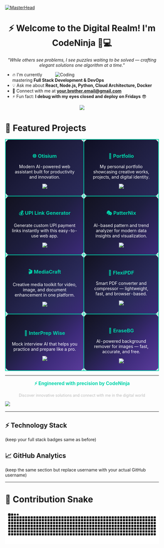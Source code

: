 [![MasterHead](https://firebasestorage.googleapis.com/v0/b/flexi-coding.appspot.com/o/dempgi7-520f8d5f-63d4-4453-8822-dbc149ae27f8.gif?alt=media&token=91c0c7b2-93c3-4029-b011-1a8703c5730d)](https://rishavchanda.io)
<h1 align="center">⚡ Welcome to the Digital Realm! I'm CodeNinja 🥷💻</h1>

<p align="center"><i>"While others see problems, I see puzzles waiting to be solved — crafting elegant solutions one algorithm at a time."</i></p>
<img align="right" alt="Coding" width="340" src="https://cdn.dribbble.com/users/1162077/screenshots/3848914/programmer.gif">

- 🔥 I'm currently mastering **Full Stack Development & DevOps**
- 💡 Ask me about **React, Node.js, Python, Cloud Architecture, Docker** 
- 📧 Connect with me at **your.brother.email@gmail.com**
- ⚡ Fun fact: **I debug with my eyes closed and deploy on Fridays** 😎

<p align="center">
  <img src="https://readme-typing-svg.demolab.com?font=Fira+Code&weight=600&size=26&duration=2800&pause=800&color=00D4AA&center=true&vCenter=true&width=500&lines=I+am+CodeNinja;Crafting+digital+experiences.;Innovation+through+code.;Turning+ideas+into+reality.">
</p>

# 🚀 Featured Projects

<div align="center">

<table>
  <tr>
    <td style="border: 2px solid #00D4AA; border-radius: 15px; padding: 20px; background: linear-gradient(135deg,#0f0f23,#1e1e3f,#2a2a5a); color:white; text-align:center;">
      <h3 style="color:#00D4AA;">🌐 Otisium</h3>
      <p>Modern AI-powered web assistant built for productivity and innovation.</p>
      <a href="https://otisium.onrender.com/">
        <img src="https://img.shields.io/badge/🔗_Visit_Otisium-00D4AA?style=for-the-badge&logoColor=white&labelColor=1e1e3f" />
      </a>
    </td>
    <td style="border: 2px solid #00D4AA; border-radius: 15px; padding: 20px; background: linear-gradient(135deg,#0f0f23,#1e1e3f,#2a2a5a); color:white; text-align:center;">
      <h3 style="color:#00D4AA;">💼 Portfolio</h3>
      <p>My personal portfolio showcasing creative works, projects, and digital identity.</p>
      <a href="https://1timemail.org/">
        <img src="https://img.shields.io/badge/🔗_View_Portfolio-FF6B35?style=for-the-badge&logoColor=white&labelColor=1e1e3f" />
      </a>
    </td>
  </tr>

  <tr>
    <td style="border:2px solid #00D4AA;border-radius:15px;padding:20px;background:linear-gradient(135deg,#12121f,#1e1e3f,#3d2b7a);color:white;text-align:center;">
      <h3 style="color:#00D4AA;">💰 UPI Link Generator</h3>
      <p>Generate custom UPI payment links instantly with this easy-to-use web app.</p>
      <a href="https://upilinkgenerator.vercel.app/">
        <img src="https://img.shields.io/badge/🔗_Generate_Now-FFD23F?style=for-the-badge&logoColor=black&labelColor=1e1e3f" />
      </a>
    </td>
    <td style="border:2px solid #00D4AA;border-radius:15px;padding:20px;background:linear-gradient(135deg,#12121f,#1e1e3f,#3d2b7a);color:white;text-align:center;">
      <h3 style="color:#00D4AA;">🎭 PatterNix</h3>
      <p>AI-based pattern and trend analyzer for modern data insights and visualization.</p>
      <a href="https://patter-nix.vercel.app/">
        <img src="https://img.shields.io/badge/🔗_Try_PatterNix-00D4AA?style=for-the-badge&logoColor=white&labelColor=1e1e3f" />
      </a>
    </td>
  </tr>

  <tr>
    <td style="border:2px solid #00D4AA;border-radius:15px;padding:20px;background:linear-gradient(135deg,#12121f,#1e1e3f,#2a2a5a,#3d2b7a);color:white;text-align:center;">
      <h3 style="color:#00D4AA;">🎬 MediaCraft</h3>
      <p>Creative media toolkit for video, image, and document enhancement in one platform.</p>
      <a href="https://mediacraft.onrender.com/">
        <img src="https://img.shields.io/badge/🔗_Open_MediaCraft-F59E0B?style=for-the-badge&logoColor=white&labelColor=1e1e3f" />
      </a>
    </td>
    <td style="border:2px solid #00D4AA;border-radius:15px;padding:20px;background:linear-gradient(135deg,#12121f,#1e1e3f,#2a2a5a,#3d2b7a);color:white;text-align:center;">
      <h3 style="color:#00D4AA;">📄 FlexiPDF</h3>
      <p>Smart PDF converter and compressor — lightweight, fast, and browser-based.</p>
      <a href="https://flexipdf-m7e1.onrender.com/">
        <img src="https://img.shields.io/badge/🔗_Compress_PDF-06B6D4?style=for-the-badge&logoColor=white&labelColor=1e1e3f" />
      </a>
    </td>
  </tr>

  <tr>
    <td style="border:2px solid #00D4AA;border-radius:15px;padding:20px;background:linear-gradient(135deg,#12121f,#1e1e3f,#3d2b7a,#5a3c9b);color:white;text-align:center;">
      <h3 style="color:#00D4AA;">🧠 InterPrep Wise</h3>
      <p>Mock interview AI that helps you practice and prepare like a pro.</p>
      <a href="https://inter-prep-wise.onrender.com/">
        <img src="https://img.shields.io/badge/🔗_Start_Practice-EF4444?style=for-the-badge&logoColor=white&labelColor=1e1e3f" />
      </a>
    </td>
    <td style="border:2px solid #00D4AA;border-radius:15px;padding:20px;background:linear-gradient(135deg,#12121f,#1e1e3f,#3d2b7a,#5a3c9b);color:white;text-align:center;">
      <h3 style="color:#00D4AA;">🧼 EraseBG</h3>
      <p>AI-powered background remover for images — fast, accurate, and free.</p>
      <a href="https://erasebg-3m4s.onrender.com/">
        <img src="https://img.shields.io/badge/🔗_Erase_Background-8B5CF6?style=for-the-badge&logoColor=white&labelColor=1e1e3f" />
      </a>
    </td>
  </tr>
</table>

</div>

---

<div align="center">
  <p style="color: #00D4AA; font-size: 1.1em;">
    <strong>⚡ Engineered with precision by CodeNinja</strong>
  </p>
  <p style="color: #bbb; font-size: 0.9em;">
    Discover innovative solutions and connect with me in the digital world
  </p>
</div>
 
<img src="https://user-images.githubusercontent.com/73097560/115834477-dbab4500-a447-11eb-908a-139a6edaec5c.gif">

---

## ⚡ Technology Stack
(keep your full stack badges same as before)

## 📈 GitHub Analytics
(keep the same section but replace username with your actual GitHub username)

---

# 🐍 Contribution Snake  
![Snake animation](https://raw.githubusercontent.com/Kartikmhatre/Kartikmhatre/output/snake.svg)



